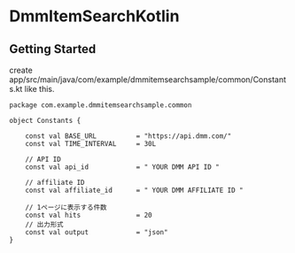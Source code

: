 # DmmItemSearchKotlin


## Getting Started
create app/src/main/java/com/example/dmmitemsearchsample/common/Constants.kt like this.
```
package com.example.dmmitemsearchsample.common

object Constants {

    const val BASE_URL          = "https://api.dmm.com/"
    const val TIME_INTERVAL     = 30L

    // API ID
    const val api_id            = " YOUR DMM API ID "

    // affiliate ID
    const val affiliate_id      = " YOUR DMM AFFILIATE ID "

    // 1ページに表示する件数
    const val hits              = 20
    // 出力形式
    const val output            = "json"
}
```
